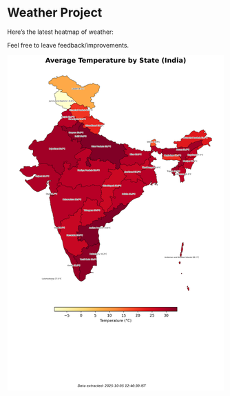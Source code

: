 # Weather Project

Here’s the latest heatmap of weather:

Feel free to leave feedback/improvements.

![India Heatmap](docs/assets/india_heatmap.png?v=E219E8)
